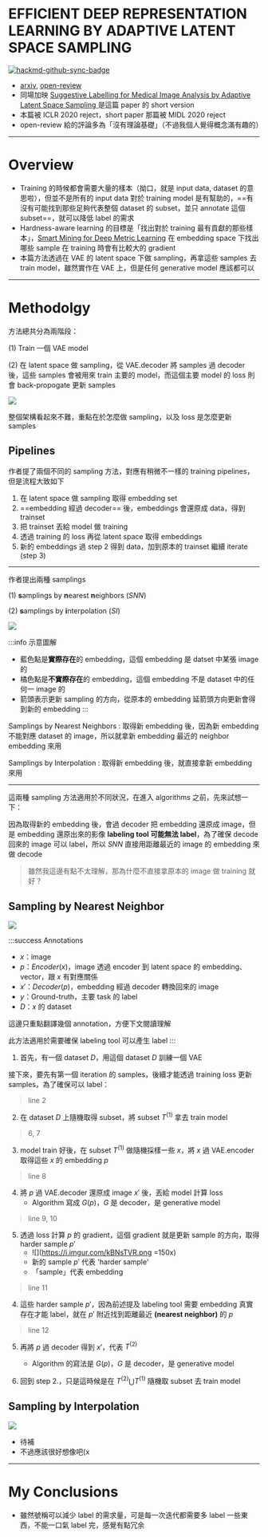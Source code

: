 # EFFICIENT DEEP REPRESENTATION LEARNING BY ADAPTIVE LATENT SPACE SAMPLING

[![hackmd-github-sync-badge](https://hackmd.io/MK1u7OYhTiyJI0u6Q_kkbg/badge)](https://hackmd.io/MK1u7OYhTiyJI0u6Q_kkbg)


- [arxiv](https://arxiv.org/abs/2004.02757), [open-review](https://openreview.net/forum?id=Byl3HxBFwH)
- 同場加映 [Suggestive Labelling for Medical Image Analysis by Adaptive Latent Space Sampling ](https://openreview.net/forum?id=If6dqlBcI) 是這篇 paper 的 short version
- 本篇被 ICLR 2020 reject，short paper 那篇被 MIDL 2020 reject
- open-review 給的評論多為「沒有理論基礎」（不過我個人覺得概念滿有趣的）

---

# Overview

- Training 的時候都會需要大量的樣本（拗口，就是 input data, dataset 的意思啦），但並不是所有的 input data 對於 training model 是有幫助的，==有沒有可能找到那些足夠代表整個 dataset 的 subset，並只 annotate 這個 subset==，就可以降低 label 的需求
- Hardness-aware learning 的目標是「找出對於 training 最有貢獻的那些樣本」，[Smart Mining for Deep Metric Learning](https://arxiv.org/abs/1704.01285) 在 embedding space 下找出哪些 sample 在 training 時會有比較大的 gradient
- 本篇方法透過在 VAE 的 latent space 下做 sampling，再拿這些 samples 去 train model，雖然實作在 VAE 上，但是任何 generative model 應該都可以


---

# Methodolgy

方法總共分為兩階段：

(1) Train 一個 VAE model 

(2) 在 latent space 做 sampling，從 VAE.decoder 將 samples 過 decoder 後，這些 samples 會被用來 train 主要的 model，而這個主要 model 的 loss 則會 back-propogate 更新 samples

![](https://i.imgur.com/6eYgUQm.png)


整個架構看起來不難，重點在於怎麼做 sampling，以及 loss 是怎麼更新 samples

## Pipelines


作者提了兩個不同的 sampling 方法，對應有稍微不一樣的 training pipelines，但是流程大致如下
1. 在 latent space 做 sampling 取得 embedding set
2. ==embedding 經過 decoder== 後，embeddings 會還原成 data，得到 trainset
3. 把 trainset 丟給 model 做 training
4. 透過 training 的 loss 再從 latent space 取得 embeddings
5. 新的 embeddings 過 step 2 得到 data，加到原本的 trainset 繼續 iterate (step 3)

---

作者提出兩種 samplings

(1) **s**amplings by **n**earest **n**eighbors ($SNN$) 

(2) **s**amplings by **i**nterpolation ($SI$)


![](https://i.imgur.com/KDD0SjY.png)

:::info
示意圖解

- 藍色點是**實際存在**的 embedding，這個 embedding 是 datset 中某張 image 的
- 橘色點是**不實際存在**的 embedding，這個 embedding 不是 dataset 中的任何一 image 的
- 箭頭表示更新 sampling 的方向，從原本的 embedding 延箭頭方向更新會得到新的 embedding
:::


Samplings by Nearest Neighbors 
: 取得新 embedding 後，因為新 embedding 不能對應 dataset 的 image，所以就拿新 embedding 最近的 neighbor embedding 來用

Samplings by Interpolation
: 取得新 embedding 後，就直接拿新 embedding 來用 

---

這兩種 sampling 方法適用於不同狀況，在進入 algorithms 之前，先來試想一下：

因為取得新的 embedding 後，會過 decoder 把 embedding 還原成 image，但是 embedding 還原出來的影像 **labeling tool 可能無法 label**，為了確保 decode 回來的 image 可以 label，所以 $SNN$ 直接用距離最近的 image 的 embedding 來做 decode

> 雖然我這邊有點不太理解，那為什麼不直接拿原本的 image 做 training 就好？


## Sampling by Nearest Neighbor

![](https://i.imgur.com/La9nWGM.png)


:::success
Annotations
- $x$：image
- $p$：$Encoder(x)$，image 透過 encoder 到 latent space 的 embedding、vector，跟 $x$ 有對應關係
- $x'$：$Decoder(p)$，embedding 經過 decoder 轉換回來的 image
- $y$：Ground-truth，主要 task 的 label
- $D$：$x$ 的 dataset

這邊只重點翻譯幾個 annotation，方便下文閱讀理解

此方法適用於需要確保 labeling tool 可以產生 label
:::

1. 首先，有一個 dataset $D$，用這個 dataset $D$ 訓練一個 VAE


接下來，要先有第一個 iteration 的 samples，後續才能透過 training loss 更新 samples，為了確保可以 label：

> line 2

2. 在 dataset $D$ 上隨機取得 subset，將 subset $T^{(1)}$ 拿去 train model

> 6, 7

3. model train 好後，在 subset $T^{(1)}$ 做隨機採樣一些 $x$，將 $x$ 過 VAE.encoder 取得這些 $x$ 的 embedding $p$

> line 8

4. 將 $p$ 過 VAE.decoder 還原成 image $x'$ 後，丟給 model 計算 loss
    - Algorithm 寫成 $G(p)$，$G$ 是 decoder，是 generative model

> line 9, 10

5. 透過 loss 計算 $p$ 的 gradient，這個 gradient 就是更新 sample 的方向，取得 harder sample $p'$
    - ![](https://i.imgur.com/kBNsTVR.png =150x)
    - 新的 sample $p'$ 代表 'harder sample'
    - 「sample」代表 embedding

> line 11

4. 這些 harder sample $p'$，因為前述提及 labeling tool 需要 embedding 真實存在才能 label，就在 $p'$ 附近找到距離最近 **(nearest neighbor)** 的 $p$

> line 12

5. 再將 $p$ 過 decoder 得到 $x'$，代表 $T^{(2)}$
    - Algorithm 的寫法是 $G(p)$，$G$ 是 decoder，是 generative model


6. 回到 step 2.，只是這時候是在 $T^{(2)}\bigcup T^{(1)}$ 隨機取 subset 去 train model

## Sampling by Interpolation

![](https://i.imgur.com/O5ULyQi.png)

- 待補
- 不過應該很好想像吧(x


---
# My Conclusions

- 雖然號稱可以減少 label 的需求量，可是每一次迭代都需要多 label 一些東西，不能一口氣 label 完，感覺有點冗余